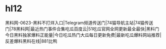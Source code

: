 # hl12
 黑料网-0623-黑料不打烊入口|Telegram频道传送门|74猫导航主站|74猫传送门|78黑料网|最近热门事件合集吃瓜百度云|51吃瓜官网全网更新最全最快|黑料门今日黑料独家爆料正能量|今日吃瓜热门大瓜每日更新免费|最新吃瓜爆料网站推荐|反差爆料黑料在线|881比鸭
